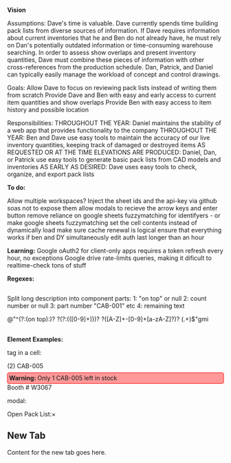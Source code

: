 **Vision**

Assumptions:
Dave's time is valuable.
Dave currently spends time building pack lists from diverse sources of information.
If Dave requires information about current inventories that he and Ben do not already have, he must rely on Dan's potentially outdated information or time-consuming warehouse searching.
In order to assess show overlaps and present inventory quantities, Dave must combine these pieces of information with other cross-references from the production schedule.
Dan, Patrick, and Daniel can typically easily manage the workload of concept and control drawings.

Goals:
Allow Dave to focus on reviewing pack lists instead of writing them from scratch
Provide Dave and Ben with easy and early access to current item quantities and show overlaps
Provide Ben with easy access to item history and possible location

Responsibilities:
THROUGHOUT THE YEAR: Daniel maintains the stability of a web app that provides functionality to the company
THROUGHOUT THE YEAR: Ben and Dave use easy tools to maintain the accuracy of our live inventory quantities, keeping track of damaged or destroyed items
AS REQUESTED OR AT THE TIME ELEVATIONS ARE PRODUCED: Daniel, Dan, or Patrick use easy tools to generate basic pack lists from CAD models and inventories
AS EARLY AS DESIRED: Dave uses easy tools to check, organize, and export pack lists



**To do:**

Allow multiple workspaces?
Inject the sheet ids and the api-key via github soas not to expose them
allow modals to recieve the arrow keys and enter button
remove reliance on google sheets fuzzymatching for identifyers - or make google sheets fuzzymatching set the cell contents instead of dynamically load
make sure cache renewal is logical
ensure that everything works if ben and DY simultaneously edit
auth last longer than an hour




**Learning:**
Google oAuth2 for client-only apps requires a token refresh every hour, no exceptions
Google drive rate-limits queries, making it dificult to realtime-check tons of stuff




**Regexes:**

##
Split long description into component parts:
1: "on top" or null
2: count number or null
3: part number "CAB-001" etc
4: remaining text

@"^(?:(on top):)? ?(?:\(([0-9]+)\))? ?([A-Z]+-[0-9]+[a-zA-Z]?)? (.+)$"gmi
##





**Element Examples:**

tag in a cell:

<tr class="draggable"><td class="row-drag-handle"></td><td style="
    /* background-color: #fdd; */
">(2) CAB-005<span style="
    display: block;
    border: 1px solid red;
    padding: .25em;
    margin-top: .5em;
    background-color: #f99;
    border-radius: 4px;
"><strong>Warning: </strong>Only 1 CAB-005 left in stock</span></td><td>Booth # W3067</td></tr>


modal:

<div class="modal"> 
    <div class="modal-content">
        <div class="modal-header">Open Pack List:<span class="modal-close">&times;</span></div>
        <h2>New Tab</h2>
        <p>Content for the new tab goes here.</p>
    </div>
</div>

